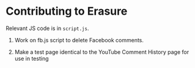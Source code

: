 # Contributing to Erasure

Relevant JS code is in `script.js`. 

1. Work on fb.js script to delete Facebook comments.

2. Make a test page identical to the YouTube Comment History page for use in testing
